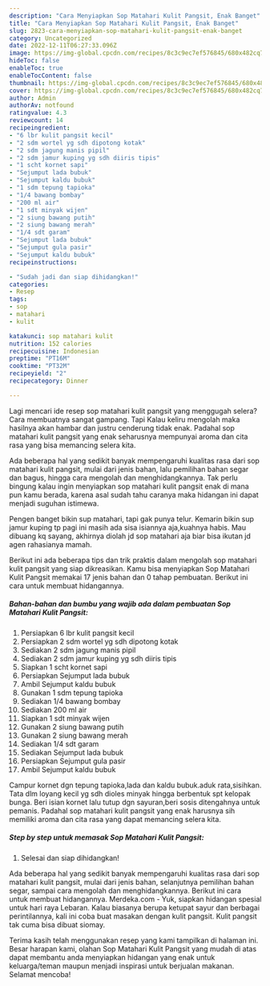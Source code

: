 ```yaml
---
description: "Cara Menyiapkan Sop Matahari Kulit Pangsit, Enak Banget"
title: "Cara Menyiapkan Sop Matahari Kulit Pangsit, Enak Banget"
slug: 2823-cara-menyiapkan-sop-matahari-kulit-pangsit-enak-banget
category: Uncategorized
date: 2022-12-11T06:27:33.096Z
image: https://img-global.cpcdn.com/recipes/8c3c9ec7ef576845/680x482cq70/sop-matahari-kulit-pangsit-foto-resep-utama.jpg
hideToc: false
enableToc: true
enableTocContent: false
thumbnail: https://img-global.cpcdn.com/recipes/8c3c9ec7ef576845/680x482cq70/sop-matahari-kulit-pangsit-foto-resep-utama.jpg
cover: https://img-global.cpcdn.com/recipes/8c3c9ec7ef576845/680x482cq70/sop-matahari-kulit-pangsit-foto-resep-utama.jpg
author: Admin
authorAv: notfound
ratingvalue: 4.3
reviewcount: 14
recipeingredient:
- "6 lbr kulit pangsit kecil"
- "2 sdm wortel yg sdh dipotong kotak"
- "2 sdm jagung manis pipil"
- "2 sdm jamur kuping yg sdh diiris tipis"
- "1 scht kornet sapi"
- "Sejumput lada bubuk"
- "Sejumput kaldu bubuk"
- "1 sdm tepung tapioka"
- "1/4 bawang bombay"
- "200 ml air"
- "1 sdt minyak wijen"
- "2 siung bawang putih"
- "2 siung bawang merah"
- "1/4 sdt garam"
- "Sejumput lada bubuk"
- "Sejumput gula pasir"
- "Sejumput kaldu bubuk"
recipeinstructions:

- "Sudah jadi dan siap dihidangkan!"
categories:
- Resep
tags:
- sop
- matahari
- kulit

katakunci: sop matahari kulit 
nutrition: 152 calories
recipecuisine: Indonesian
preptime: "PT16M"
cooktime: "PT32M"
recipeyield: "2"
recipecategory: Dinner

---
```



Lagi mencari ide resep sop matahari kulit pangsit yang menggugah selera? Cara membuatnya sangat gampang. Tapi Kalau keliru mengolah maka hasilnya akan hambar dan justru cenderung tidak enak. Padahal sop matahari kulit pangsit yang enak seharusnya mempunyai aroma dan cita rasa yang bisa memancing selera kita.


Ada beberapa hal yang sedikit banyak mempengaruhi kualitas rasa dari sop matahari kulit pangsit, mulai dari jenis bahan, lalu pemilihan bahan segar dan bagus, hingga cara mengolah dan menghidangkannya. Tak perlu bingung kalau ingin menyiapkan sop matahari kulit pangsit enak di mana pun kamu berada, karena asal sudah tahu caranya maka hidangan ini dapat menjadi suguhan istimewa.

Pengen banget bikin sup matahari, tapi gak punya telur. Kemarin bikin sup jamur kuping tp pagi ini masih ada sisa isiannya aja,kuahnya habis. Mau dibuang kq sayang, akhirnya diolah jd sop matahari aja biar bisa ikutan jd agen rahasianya mamah.


Berikut ini ada beberapa tips dan trik praktis dalam mengolah sop matahari kulit pangsit yang siap dikreasikan. Kamu bisa menyiapkan Sop Matahari Kulit Pangsit memakai 17 jenis bahan dan 0 tahap pembuatan. Berikut ini cara untuk membuat hidangannya.

<!--inarticleads1-->

##### Bahan-bahan dan bumbu yang wajib ada dalam pembuatan Sop Matahari Kulit Pangsit:

1. Persiapkan 6 lbr kulit pangsit kecil
1. Persiapkan 2 sdm wortel yg sdh dipotong kotak
1. Sediakan 2 sdm jagung manis pipil
1. Sediakan 2 sdm jamur kuping yg sdh diiris tipis
1. Siapkan 1 scht kornet sapi
1. Persiapkan Sejumput lada bubuk
1. Ambil Sejumput kaldu bubuk
1. Gunakan 1 sdm tepung tapioka
1. Sediakan 1/4 bawang bombay
1. Sediakan 200 ml air
1. Siapkan 1 sdt minyak wijen
1. Gunakan 2 siung bawang putih
1. Gunakan 2 siung bawang merah
1. Sediakan 1/4 sdt garam
1. Sediakan Sejumput lada bubuk
1. Persiapkan Sejumput gula pasir
1. Ambil Sejumput kaldu bubuk


Campur kornet dgn tepung tapioka,lada dan kaldu bubuk.aduk rata,sisihkan. Tata dlm loyang kecil yg sdh dioles minyak hingga berbentuk spt kelopak bunga. Beri isian kornet lalu tutup dgn sayuran,beri sosis ditengahnya untuk pemanis. Padahal sop matahari kulit pangsit yang enak harusnya sih memiliki aroma dan cita rasa yang dapat memancing selera kita. 

<!--inarticleads2-->

##### Step by step untuk memasak Sop Matahari Kulit Pangsit:


1. Selesai dan siap dihidangkan!

Ada beberapa hal yang sedikit banyak mempengaruhi kualitas rasa dari sop matahari kulit pangsit, mulai dari jenis bahan, selanjutnya pemilihan bahan segar, sampai cara mengolah dan menghidangkannya. Berikut ini cara untuk membuat hidangannya. Merdeka.com - Yuk, siapkan hidangan spesial untuk hari raya Lebaran. Kalau biasanya berupa ketupat sayur dan berbagai perintilannya, kali ini coba buat masakan dengan kulit pangsit. Kulit pangsit tak cuma bisa dibuat siomay. 

Terima kasih telah menggunakan resep yang kami tampilkan di halaman ini. Besar harapan kami, olahan Sop Matahari Kulit Pangsit yang mudah di atas dapat membantu anda menyiapkan hidangan yang enak untuk keluarga/teman maupun menjadi inspirasi untuk berjualan makanan. Selamat mencoba!
